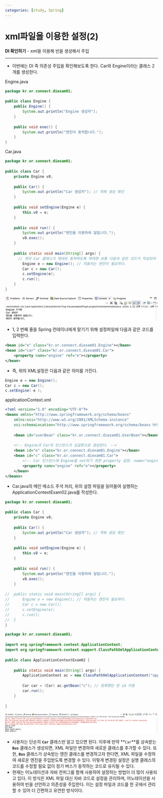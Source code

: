 ```yaml
---
categories: [study, Spring]
---
```


# xml파일을 이용한 설정(2)

**DI 확인하기** - xml을 이용해 빈을 생성해서 주입

---

- 이번에는 DI 즉 의존성 주입을 확인해보도록 한다. Car와 Engine이라는 클래스 2개를 생성한다.

Engine.java

```java
package kr.or.connect.diexam01;

public class Engine {
	public Engine() {
		System.out.println("Engine 생성자");
	}
	
	public void exec() {
		System.out.println("엔진이 동작합니다.");
	}
}
```

Car.java

```java
package kr.or.connect.diexam01;

public class Car {
	private Engine v8;
	
	public Car() {
		System.out.println("Car 생성자"); // 객체 생성 확인 
	}
	
	public void setEngine(Engine e) {
		this.v8 = e;
	}
	
	public void run() {
		System.out.println("엔진을 이용하여 달립니다.");
		v8.exec(); 
	}
	
	public static void main(String[] args) {
	  // 위의 Car 클래스가 제대로 동작하도록 하려면 보통 다음과 같은 코드가 작성되야 한다.
		Engine e = new Engine(); // 자동차는 엔진이 필요하다. 
		Car c = new Car();
		c.setEngine(e);
		c.run();
	}
}

```

![이미지](/assets/img/study/spring/xml_%ED%8C%8C%EC%9D%BC%EC%9D%84_%EC%9D%B4%EC%9A%A9%ED%95%9C_%EC%84%A4%EC%A0%95(2)_1.png)

- 1, 2 번째 줄을 Spring 컨테이너에게 맡기기 위해 설정파일에 다음과 같은 코드를 입력한다.

```xml
<bean id="e" class="kr.or.connect.diexam01.Engine"></bean>
<bean id="car" class="kr.or.connect.diexam01.Car">
	<property name="engine" ref="e"></property>
</bean>
```

- 즉, 위의 XML설정은 다음과 같은 의미를 가진다.

```java
Engine e = new Engine();
Car c = new Car();
c.setEngine( e );
```

applicationContext.xml

```xml
<?xml version="1.0" encoding="UTF-8"?>
<beans xmlns="http://www.springframework.org/schema/beans"
	xmlns:xsi="http://www.w3.org/2001/XMLSchema-instance"
	xsi:schemaLocation="http://www.springframework.org/schema/beans http://www.springframework.org/schema/beans/spring-beans.xsd">

	<bean id="userBean" class="kr.or.connect.diexam01.UserBean"></bean>
	
	<!-- Engine과 Car의 인스턴스가 싱글톤으로 생성된다. -->
	<bean id="e" class="kr.or.connect.diexam01.Engine"></bean>
	<bean id="c" class="kr.or.connect.diexam01.Car">
		<!-- Car 인스턴스에 Engine을 set하기 위한 property 설정. name="engine"인 property는 setEngine 혹은 getEngine을 의미한다. 빈 태그 안에서는 모두 값을 설정하는 것이기에 setEngine()메서드를 의미한다. -->
		<property name="engine" ref="e"></property>
	</bean>
</beans>
```

- Car.java의 메인 메소드 주석 처리, 위의 설정 파일을 읽어들여 실행하는 ApplicationContextExam02.java를 작성한다.

```java
package kr.or.connect.diexam01;

public class Car {
	private Engine v8;
	
	public Car() {
		System.out.println("Car 생성자"); // 객체 생성 확인 
	}
	
	public void setEngine(Engine e) {
		this.v8 = e;
	}
	
	public void run() {
		System.out.println("엔진을 이용하여 달립니다.");
		v8.exec(); 
	}
	
//	public static void main(String[] args) {
//		Engine e = new Engine(); // 자동차는 엔진이 필요하다. 
//		Car c = new Car();
//		c.setEngine(e);
//		c.run();
//	}
}

```

```java
package kr.or.connect.diexam01;

import org.springframework.context.ApplicationContext;
import org.springframework.context.support.ClassPathXmlApplicationContext;

public class ApplicationContextExam02 {

	public static void main(String[] args) {
		ApplicationContext ac = new ClassPathXmlApplicationContext("applicationContext.xml"); // 스프링 컨테이너 이용. 클래스의 생성자에 해당 xml 정보를 넘겨준다.  
	
		Car car = (Car) ac.getBean("c"); // 등록했던 빈 id 이용
		car.run();
	}

}

```

![이미지](/assets/img/study/spring/xml_%ED%8C%8C%EC%9D%BC%EC%9D%84_%EC%9D%B4%EC%9A%A9%ED%95%9C_%EC%84%A4%EC%A0%95(2)_2.png)

- 사용자는 단순히 **`Car`** 클래스만 알고 있으면 된다. 이후에 만약 **`Car`**를 상속받는 **`Bus`** 클래스가 생성되면, XML 파일만 변경하여 새로운 클래스를 추가할 수 있다. 또한, **`Bus`** 클래스가 상속받는 엔진 클래스를 변경하고자 한다면, XML 파일을 수정하여 새로운 엔진을 주입받도록 변경할 수 있다. 이렇게 변경된 설정은 실행 클래스의 코드를 수정할 필요 없이 정기 버스가 동작하는 코드로 유지될 수 있다.
- 현재는 어노테이션과 자바 컨피그를 함께 사용하여 설정하는 방법이 더 많이 사용되고 있다. 이 방식은 XML 파일 대신 자바 코드로 설정을 관리하며, 어노테이션을 사용하여 빈을 선언하고 의존성을 주입한다. 이는 설정 파일과 코드를 한 곳에서 관리할 수 있어 더 간편하고 유연한 방식이다.